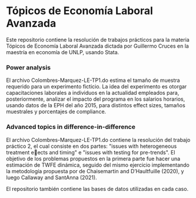 # Tópicos de Economía Laboral Avanzada 

Este repositorio contiene la resolución de trabajos prácticos para la materia Tópicos de Economía Laboral Avanzada dictada por Guillermo Cruces en la maestría en economía de UNLP, usando Stata.

### Power analysis
El archivo Colombres-Marquez-LE-TP1.do estima el tamaño de muestra requerido para un experimento ficticio. La idea del experimento es otorgar capacitaciones laborales a individuos en la actualidad empleados para, posteriormente, analizar el impacto del programa en los salarios horarios, usando datos de la EPH del año 2015, para distintos effect sizes, tamaños muestrales y porcentajes de compliance.


### Advanced topics in difference-in-difference
El archivo Colombres-Marquez-LE-TP1.do contiene la resolución del trabajo práctico 2, el cual consiste en dos partes: "issues with heterogeneous treatment eects and timing" e "issues with testing for pre-trends". El objetivo de los problemas propuestos en la primera parte fue hacer una estimación de TWFE dinámica, seguido del mismo ejercicio implementando la metodología propuesta por de Chaisemartin and D’Haultfuille (2020), y luego Callaway and SantAnna (2021).

El repositorio también contiene las bases de datos utilizadas en cada caso.
